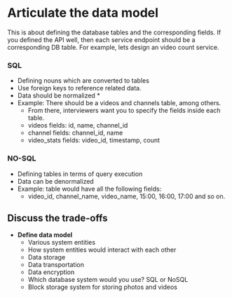 # Articulate the data model
This is about defining the database tables and the corresponding fields. If you defined the API well, then each service endpoint should be a corresponding DB table.
For example, lets design an video count service.

### SQL
* Defining nouns which are converted to tables
* Use foreign keys to reference related data.
* Data should be normalized
  * 
* Example: There should be a videos and channels table, among others.
  * From there, interviewers want you to specify the fields inside each table. 
  * videos fields: id, name, channel_id
  * channel fields: channel_id, name
  * video_stats fields: video_id, timestamp, count

### NO-SQL 
* Defining tables in terms of query execution
* Data can be denormalized
* Example: table would have all the following fields:
  * video_id, channel_name, video_name, 15:00, 16:00, 17:00 and so on.

## Discuss the trade-offs
* **Define data model**
    * Various system entities
    * How system entities would interact with each other
    * Data storage
    * Data transportation
    * Data encryption
    * Which database system would you use? SQL or NoSQL
    * Block storage system for storing photos and videos